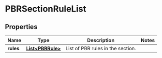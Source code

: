 # PBRSectionRuleList

## Properties
Name | Type | Description | Notes
------------ | ------------- | ------------- | -------------
**rules** | [**List&lt;PBRRule&gt;**](PBRRule.md) | List of PBR rules in the section. | 
